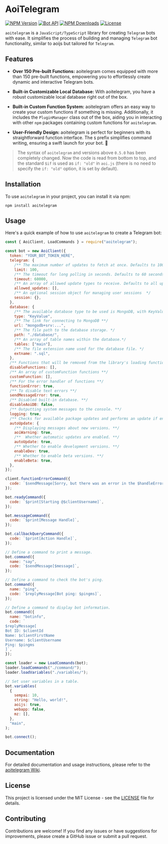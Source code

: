# AoiTelegram

[![NPM Version](https://img.shields.io/npm/v/aoitelegram)](https://www.npmjs.com/package/aoitelegram)
[![Bot API](https://img.shields.io/badge/Bot%20API-v.7.0-00aced.svg?style=flat-square&logo=telegram)](https://core.telegram.org/bots/api)
[![NPM Downloads](https://img.shields.io/npm/dt/aoitelegram.svg?maxAge=3600)](https://www.npmjs.com/package/aoitelegram)
[![License](https://img.shields.io/npm/l/aoitelegram)](https://github.com/Sempai-07/aoitelegram/blob/main/LICENSE)

`aoitelegram` is a `JavaScript/TypeScript` library for creating `Telegram` bots with ease. It simplifies the process of building and managing `Telegram` bot functionality, similar to aoijs but tailored for `Telegram`.

## Features

- **Over 150 Pre-built Functions:** aoitelegram comes equipped with more than 150 pre-built functions, empowering you to effortlessly create dynamic and interactive Telegram bots.

- **Built-in Customizable Local Database:** With aoitelegram, you have a robust customizable local database right out of the box.

- **Built-in Custom Function System:** aoitelegram offers an easy way to create your custom functions if something is missing. Additionally, it includes the `PluginManager` class out of the box, aiding you in interacting with other `npm` packages containing custom functions for `aoitelegram`.

- **User-Friendly Design:** aoitelegram is perfect for beginners with its straightforward function interface. The `$` prefix simplifies command writing, ensuring a swift launch for your bot. 🚀

> The syntax of `aoitelegram` and versions above `0.5.0` has been completely changed. Now the code is read from bottom to top, and the standard `$if` is used as `if: "old"` in `aoi.js` (there is no need to specify the `if: "old"` option, it is set by default).

## Installation

To use `aoitelegram` in your project, you can install it via npm:

```shell
npm install aoitelegram
```

## Usage

Here's a quick example of how to use `aoitelegram` to create a Telegram bot:

```javascript
const { AoiClient, LoadCommands } = require("aoitelegram");

const bot = new AoiClient({
  token: "YOUR_BOT_TOKEN_HERE",
  telegram: {
    /** The maximum number of updates to fetch at once. Defaults to 100. */
    limit: 100,
    /** The timeout for long polling in seconds. Defaults to 60 seconds. */
    timeout: 60000,
    /** An array of allowed update types to receive. Defaults to all updates. */
    allowed_updates: [],
    /** An optional session object for managing user sessions  */
    session: {},
  },
  database: {
    /** The available database type to be used is MongoDB, with KeyValue as the default **/
    type: "KeyValue",
    /** The link for connecting to MongoDB **/
    url: "mongodb+srv:...",
    /** The file path to the database storage. */
    path: "./database/",
    /** An array of table names within the database.*/
    tables: ["main"],
    /** The file extension name used for the database file. */
    extname: ".sql",
  },
  /** Functions that will be removed from the library's loading functions. **/
  disableFunctions: [],
  /** An array of customFunction functions **/
  customFunction: [],
  /** For the error handler of functions **/
  functionError: true,
  /** To disable text errors **/
  sendMessageError: true,
  /** Disabled built-in database. **/
  disableAoiDB: false,
  /** Outputting system messages to the console. **/
  logging: true,
  /** Checks for available package updates and performs an update if enabled (beta) **/
  autoUpdate: {
    /** Displaying messages about new versions. **/
    aoiWarning: true,
    /**  Whether automatic updates are enabled. **/
    autoUpdate: true,
    /** Whether to enable development versions. **/
    enableDev: true,
    /** Whether to enable beta versions. **/
    enableBeta: true,
  },
});

client.functionErrorCommand({
  code: `$sendMessage[Sorry, but there was an error in the $handleError[function] function within the $handleError[command] command: $handleError[error]]`,
});

bot.readyCommand({
  code: `$print[Starting @$clientUsername]`,
});

bot.messageCommand({
  code: `$print[Message Handle]`,
});

bot.callbackQueryCommand({
  code: `$print[Action Handle]`,
});

// Define a command to print a message.
bot.command({
  name: "say",
  code: `$sendMessage[$message]`,
});

// Define a command to check the bot's ping.
bot.command({
  name: "ping",
  code: `$replyMessage[Bot ping: $pingms]`,
});

// Define a command to display bot information.
bot.command({
  name: "botinfo",
  code: `
$replyMessage[
Bot ID: $clientId
Name: $clientFirstName
Username: $clientUsername
Ping: $pingms
]`,
});

const loader = new LoadCommands(bot);
loader.loadCommands("./command/");
loader.loadVariables("./variables/");

// Set user variables in a table.
bot.variables(
  {
    sempai: 10,
    string: "Hello, world!",
    aoijs: true,
    webapp: false,
    mz: [],
  },
  "main",
);

bot.connect();
```

## Documentation

For detailed documentation and usage instructions, please refer to the [aoitelegram Wiki](https://aoitelegram.vercel.app/).

## License

This project is licensed under the MIT License - see the [LICENSE](https://github.com/Sempai-07/aoitelegram/blob/main/LICENSE) file for details.

## Contributing

Contributions are welcome! If you find any issues or have suggestions for improvements, please create a GitHub issue or submit a pull request.
